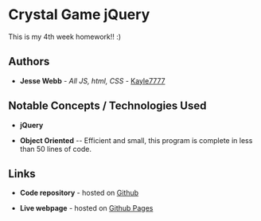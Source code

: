 # Crystal Game jQuery

This is my 4th week homework!! :)

## Authors

* **Jesse Webb** - *All JS, html, CSS* - [Kayle7777](https://github.com/kayle7777)

## Notable Concepts / Technologies Used

* **jQuery**

* **Object Oriented** -- Efficient and small, this program is complete in less than 50 lines of code.

## Links

* **Code repository** - hosted on [Github][github Repo]

* **Live webpage** - hosted on [Github Pages][github Pages]

[github Repo]: https://github.com/Kayle7777/unit-4-game
[github Pages]: https://kayle7777.github.io/unit-4-game
